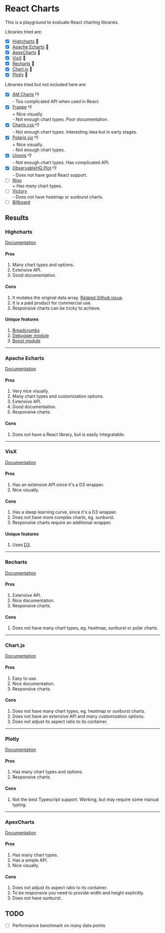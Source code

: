 # React Charts

This is a playground to evaluate React charting libraries.

Libraries tried are:

- [x] [Highcharts](https://github.com/highcharts/highcharts-react) 🚀
- [x] [Apache Echarts](https://echarts.apache.org/en/index.html) 🚀
- [x] [ApexCharts](https://github.com/apexcharts/react-apexcharts) 🤔
- [x] [VisX](https://airbnb.io/visx/) 🤔
- [x] [Recharts](https://recharts.org/) 🤔
- [x] [Chart.js](https://github.com/reactchartjs/react-chartjs-2) 🤔
- [x] [Plotly](https://plotly.com/javascript/) 🤔

Libraries tried but not included here are:

- [x] [AM Charts](https://amcharts.com/) 👎  
       - Too complicated API when used in React.
- [x] [Frappe](https://frappe.io/charts) 👎  
       + Nice visually.  
       - Not enough chart types. Poor documentation.
- [x] [Charts.css](https://chartscss.org/) 👎  
       - Not enough chart types. Interesting idea but in early stages.
- [x] [Polaris viz](https://github.com/Shopify/polaris-viz) 👎  
       + Nice visually.  
       - Not enough chart types.
- [x] [Unovis](https://github.com/f5/unovis) 👎  
       - Not enough chart types. Has complicated API.
- [x] [ObservableHQ Plot](https://github.com/observablehq/plot) 👎  
       - Does not have good React support.
- [ ] [Nivo](https://nivo.rocks/components)  
       + Has many chart types.
- [ ] [Victory](https://formidable.com/open-source/victory/)  
       - Does not have heatmap or sunburst charts.
- [ ] [Billboard](https://naver.github.io/billboard.js/)

## Results

### **Highcharts**

[Documentation](https://www.highcharts.com/docs/)

#### Pros

1. Many chart types and options.
2. Extensive API.
3. Good documentation.

#### Cons

1. It mutates the original data array. [Related Github issue](https://github.com/highcharts/highcharts-react/issues/326).
2. It is a paid product for commercial use.
3. Responsive charts can be tricky to achieve.

#### Unique features

1. [Breadcrumbs](https://www.highcharts.com/docs/advanced-chart-features/breadcrumbs)
2. [Debugger module](https://www.highcharts.com/docs/advanced-chart-features/debugger-mode)
3. [Boost module](https://www.highcharts.com/docs/advanced-chart-features/boost-module)

---

### **Apache Echarts**

[Documentation](https://echarts.apache.org/handbook/en/get-started/)

#### Pros

1. Very nice visually.
2. Many chart types and customization options.
3. Extensive API.
4. Good documentation.
5. Responsive charts.

#### Cons

1. Does not have a React library, but is easily integratable.

---

### **VisX**

[Documentation](https://airbnb.io/visx/docs)

#### Pros

1. Has an extensive API since it's a D3 wrapper.
2. Nice visually.

#### Cons

1. Has a steep learning curve, since it's a D3 wrapper.
2. Does not have more complex charts, eg. sunburst.
3. Responsive charts require an additional wrapper.

#### Unique features

1. Uses [D3](https://d3js.org/).

---

### **Recharts**

[Documentation](https://recharts.org/en-US/api)

#### Pros

1. Extensive API.
2. Nice documentation.
3. Responsive charts.

#### Cons

1. Does not have many chart types, eg. heatmap, sunburst or polar charts.

---

### **Chart.js**

[Documentation](https://www.chartjs.org/docs/latest/)

#### Pros

1. Easy to use.
2. Nice documentation.
3. Responsive charts.

#### Cons

1. Does not have many chart types, eg. heatmap or sunburst charts.
2. Does not have an extensive API and many customization options.
3. Does not adjust its aspect ratio to its container.

---

### **Plotly**

[Documentation](https://plotly.com/javascript/)

#### Pros

1. Has many chart types and options.
2. Responsive charts.

#### Cons

1. Not the best Typescript support. Working, but may require some manual typing.

---

### **ApexCharts**

[Documentation](https://apexcharts.com/docs/installation/)

#### Pros

1. Has many chart types.
2. Has a simple API.
3. Nice visually.

#### Cons

1. Does not adjust its aspect ratio to its container.
2. To be responsive you need to provide width and height explicitly.
3. Does not have sunburst.

## TODO

- [ ] Performance benchmark on many data points
